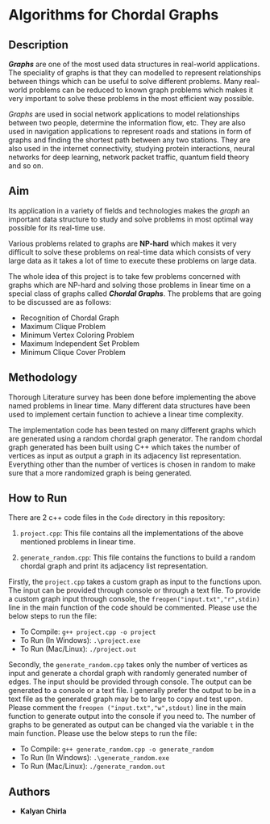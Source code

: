# Algorithms for Chordal Graphs

## Description
***Graphs*** are one of the most used data structures in real-world applications. The speciality of graphs is that they can modelled to represent relationships between things which can be useful to solve different problems. Many real-world problems can be reduced to known graph problems which makes it very important to solve these problems in the most efficient way possible.

*Graphs* are used in social network applications to model relationships between two people, determine the information flow, etc. They are also used in navigation applications to represent roads and stations in form of graphs and finding the shortest path between any two stations. They are also used in the internet connectivity, studying protein interactions, neural networks for deep learning, network packet traffic, quantum field theory and so on.

## Aim

Its application in a variety of fields and technologies makes the *graph* an important data structure to study and solve problems in most optimal way possible for its real-time use. 

Various problems related to graphs are **NP-hard** which makes it very difficult to solve these problems on real-time data which consists of very large data as it takes a lot of time to execute these problems on large data.

The whole idea of this project is to take few problems concerned with graphs which are NP-hard and solving those problems in linear time on a special class of graphs called ***Chordal Graphs***. The problems that are going to be discussed are as follows:
- Recognition of Chordal Graph
- Maximum Clique Problem
- Minimum Vertex Coloring Problem
- Maximum Independent Set Problem
- Minimum Clique Cover Problem

## Methodology
Thorough Literature survey has been done before implementing the above named problems in linear time. Many different data structures have been used to implement certain function to achieve a linear time complexity. 

The implementation code has been tested on many different graphs which are generated using a random chordal graph generator. The random chordal graph generated has been built using C++ which takes the number of vertices as input as output a graph in its adjacency list representation. Everything other than the number of vertices is chosen in random to make sure that a more randomized graph is being generated. 

## How to Run

There are 2 c++ code files in the `Code` directory in this repository:

1. `project.cpp`: This file contains all the implementations of the above mentioned problems in linear time.

2. `generate_random.cpp`: This file contains the functions to build a random chordal graph and print its adjacency list representation.

Firstly, the `project.cpp` takes a custom graph as input to the functions upon. The input can be provided through console or through a text file. To provide a custom graph input through console, the `freopen("input.txt","r",stdin)` line in the main function of the code should be commented. 
Please use the below steps to run the file:

- To Compile: `g++ project.cpp -o project`
- To Run (In Windows): `.\project.exe`
- To Run (Mac/Linux): `./project.out`

Secondly, the `generate_random.cpp` takes only the number of vertices as input and generate a chordal graph with randomly generated number of edges. The input should be provided through console. The output can be generated to a console or a text file. I generally prefer the output to be in a text file as the generated graph may be to large to copy and test upon. Please comment the `freopen ("input.txt","w",stdout)` line in the main function to generate output into the console if you need to. The number of graphs to be generated as output can be changed via the variable `t` in the main function. Please use the below steps to run the file:

- To Compile: `g++ generate_random.cpp -o generate_random`
- To Run (In Windows): `.\generate_random.exe`
- To Run (Mac/Linux): `./generate_random.out`

## Authors
* **Kalyan Chirla**

